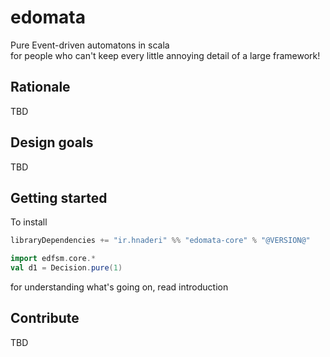 # edomata

Pure Event-driven automatons in scala  
for people who can't keep every little annoying detail of a large framework!

## Rationale
TBD

## Design goals
TBD

## Getting started
To install 

```scala
libraryDependencies += "ir.hnaderi" %% "edomata-core" % "@VERSION@"
```

```scala mdoc
import edfsm.core.*
val d1 = Decision.pure(1)
```

for understanding what's going on, read introduction

## Contribute
TBD
